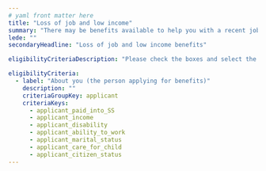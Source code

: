 ```yaml
---
# yaml front matter here
title: "Loss of job and low income"
summary: "There may be benefits available to help you with a recent job loss or if you have low income, including financial help and retraining."
lede: ""
secondaryHeadline: "Loss of job and low income benefits"

eligibilityCriteriaDescription: "Please check the boxes and select the options that best describe your situation. Answer as many questions as possible for the most accurate results."

eligibilityCriteria:
  - label: "About you (the person applying for benefits)"
    description: ""
    criteriaGroupKey: applicant
    criteriaKeys:
      - applicant_paid_into_SS
      - applicant_income
      - applicant_disability
      - applicant_ability_to_work
      - applicant_marital_status
      - applicant_care_for_child
      - applicant_citizen_status
---
```

